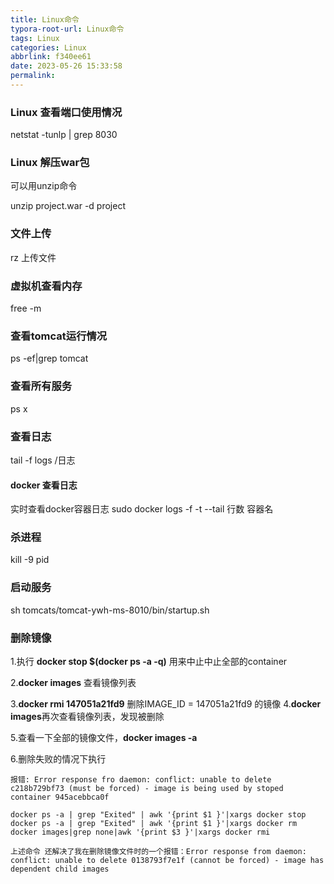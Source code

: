 ```yaml
---
title: Linux命令
typora-root-url: Linux命令
tags: Linux
categories: Linux
abbrlink: f340ee61
date: 2023-05-26 15:33:58
permalink:
---
```




### Linux  查看端口使用情况

netstat -tunlp | grep 8030 

### Linux  解压war包

可以用unzip命令

unzip project.war -d project 

### 文件上传

rz 上传文件

### 虚拟机查看内存 

free -m  

### 查看tomcat运行情况

ps -ef|grep tomcat   

### 查看所有服务

ps x   

### 查看日志 

tail -f logs /日志   

#### docker 查看日志 

实时查看docker容器日志
sudo docker logs -f -t --tail 行数 容器名

### 杀进程 

kill -9 pid    

### 启动服务 

sh tomcats/tomcat-ywh-ms-8010/bin/startup.sh  

### 删除镜像

1.执行 **docker stop $(docker ps -a -q)** 用来中止中止全部的container

2.**docker images** 查看镜像列表

3.**docker rmi 147051a21fd9** 删除IMAGE_ID = 147051a21fd9 的镜像
4.**docker images**再次查看镜像列表，发现被删除

5.查看一下全部的镜像文件，**docker images -a**

6.删除失败的情况下执行

```
报错: Error response fro daemon: conflict: unable to delete c218b729bf73 (must be forced) - image is being used by stoped container 945acebbca0f

docker ps -a | grep "Exited" | awk '{print $1 }'|xargs docker stop
docker ps -a | grep "Exited" | awk '{print $1 }'|xargs docker rm
docker images|grep none|awk '{print $3 }'|xargs docker rmi

上述命令 还解决了我在删除镜像文件时的一个报错：Error response from daemon: conflict: unable to delete 0138793f7e1f (cannot be forced) - image has dependent child images
```

